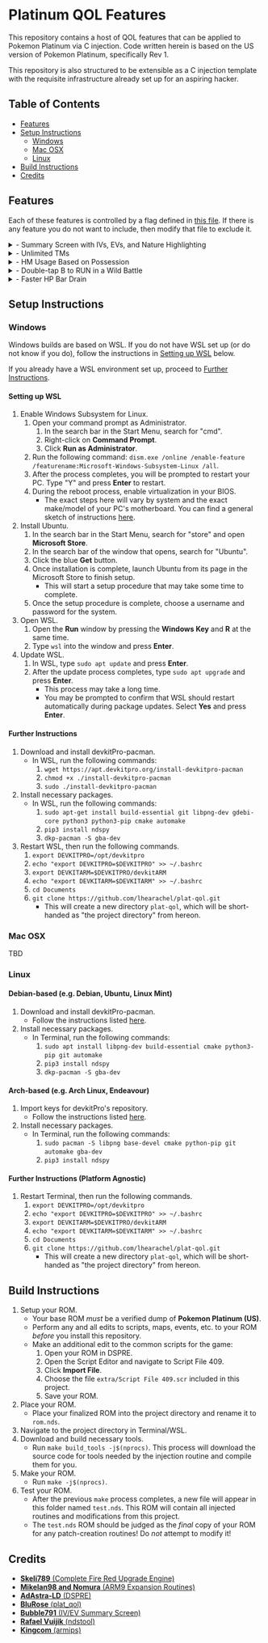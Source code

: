 # Platinum QOL Features

This repository contains a host of QOL features that can be applied to Pokemon Platinum via C injection. Code written herein is based on the US version of Pokemon Platinum, specifically Rev 1.

This repository is also structured to be extensible as a C injection template with the requisite infrastructure already set up for an aspiring hacker.

## Table of Contents

- [Features](#features)
- [Setup Instructions](#setup-instructions)
  - [Windows](#windows)
  - [Mac OSX](#mac-osx)
  - [Linux](#linux)
- [Build Instructions](#build-instructions)
- [Credits](#credits)

## Features

Each of these features is controlled by a flag defined in [this file](include/config.h). If there is any feature you do not want to include, then modify that file to exclude it.

<details>
<summary>- Summary Screen with IVs, EVs, and Nature Highlighting</summary>
<br>

Press **R** to change to IVs, **L** to change to EVs, and **SELECT** to change to actual stats.

![summary screen preview](previews/summary_screen.gif)
</details>
<details>
<summary>- Unlimited TMs</summary>
<br>

![infinite TMs](previews/infinite_tms.png)
</details>
<details>
<summary>- HM Usage Based on Possession</summary>
<br>

Cut, Rock Smash, Strength, Surf, Rock Climb, and Waterfall are all usable via overworld interaction events.

Fly and Defog will appear on the move selection screen for any Pokemon that can learn them.

![HMs usable without knowing the move](previews/usable_hms.gif)
</details>
<details>
<summary>- Double-tap B to RUN in a Wild Battle</summary>
<br>

![press B to run in a wild battle](previews/b_to_run.gif)
</details>
<details>
<summary>- Faster HP Bar Drain</summary>
<br>

![increased hp bar speed](previews/hp_bar.gif)
</details>

## Setup Instructions

### Windows

Windows builds are based on WSL. If you do not have WSL set up (or do not know if you do), follow the instructions in [Setting up WSL](#setting-up-wsl) below.

If you already have a WSL environment set up, proceed to [Further Instructions](#further-instructions).

#### Setting up WSL

1. Enable Windows Subsystem for Linux.
    1. Open your command prompt as Administrator.
        1. In the search bar in the Start Menu, search for "cmd".
        2. Right-click on **Command Prompt**.
        3. Click **Run as Administrator**.
    2. Run the following command: `dism.exe /online /enable-feature /featurename:Microsoft-Windows-Subsystem-Linux /all`.
    3. After the process completes, you will be prompted to restart your PC. Type "Y" and press **Enter** to restart.
    4. During the reboot process, enable virtualization in your BIOS.
        - The exact steps here will vary by system and the exact make/model of your PC's motherboard. You can find a general sketch of instructions [here](https://bce.berkeley.edu/enabling-virtualization-in-your-pc-bios.html).
2. Install Ubuntu.
    1. In the search bar in the Start Menu, search for "store" and open **Microsoft Store**.
    2. In the search bar of the window that opens, search for "Ubuntu".
    3. Click the blue **Get** button.
    4. Once installation is complete, launch Ubuntu from its page in the Microsoft Store to finish setup.
        - This will start a setup procedure that may take some time to complete.
    5. Once the setup procedure is complete, choose a username and password for the system.
3. Open WSL.
    1. Open the **Run** window by pressing the **Windows Key** and **R** at the same time.
    2. Type `wsl` into the window and press **Enter**.
4. Update WSL.
    1. In WSL, type `sudo apt update` and press **Enter**.
    2. After the update process completes, type `sudo apt upgrade` and press **Enter**.
        - This process may take a long time.
        - You may be prompted to confirm that WSL should restart automatically during package updates. Select **Yes** and press **Enter**.

#### Further Instructions

1. Download and install devkitPro-pacman.
    - In WSL, run the following commands:
        1. `wget https://apt.devkitpro.org/install-devkitpro-pacman`
        2. `chmod +x ./install-devkitpro-pacman`
        3. `sudo ./install-devkitpro-pacman`
2. Install necessary packages.
    - In WSL, run the following commands:
        1. `sudo apt-get install build-essential git libpng-dev gdebi-core python3 python3-pip cmake automake`
        2. `pip3 install ndspy`
        3. `dkp-pacman -S gba-dev`
3. Restart WSL, then run the following commands.
    1. `export DEVKITPRO=/opt/devkitpro`
    2. `echo "export DEVKITPRO=$DEVKITPRO" >> ~/.bashrc`
    3. `export DEVKITARM=$DEVKITPRO/devkitARM`
    4. `echo "export DEVKITARM=$DEVKITARM" >> ~/.bashrc`
    5. `cd Documents`
    6. `git clone https://github.com/lhearachel/plat-qol.git`
        - This will create a new directory `plat-qol`, which will be short-handed as "the project directory" from hereon.

### Mac OSX

TBD

### Linux

#### Debian-based (e.g. Debian, Ubuntu, Linux Mint)

1. Download and install devkitPro-pacman.
    - Follow the instructions listed [here](https://github.com/devkitPro/pacman/releases).
1. Install necessary packages.
    - In Terminal, run the following commands:
        1. `sudo apt install libpng-dev build-essential cmake python3-pip git automake`
        2. `pip3 install ndspy`
        3. `dkp-pacman -S gba-dev`

#### Arch-based (e.g. Arch Linux, Endeavour)

1. Import keys for devkitPro's repository.
    - Follow the instructions listed [here](https://devkitpro.org/wiki/devkitPro_pacman#Customising_Existing_Pacman_Install).
1. Install necessary packages.
    - In Terminal, run the following commands:
        1. `sudo pacman -S libpng base-devel cmake python-pip git automake gba-dev`
        2. `pip3 install ndspy`

#### Further Instructions (Platform Agnostic)

1. Restart Terminal, then run the following commands.
    1. `export DEVKITPRO=/opt/devkitpro`
    2. `echo "export DEVKITPRO=$DEVKITPRO" >> ~/.bashrc`
    3. `export DEVKITARM=$DEVKITPRO/devkitARM`
    4. `echo "export DEVKITARM=$DEVKITARM" >> ~/.bashrc`
    5. `cd Documents`
    6. `git clone https://github.com/lhearachel/plat-qol.git`
        - This will create a new directory `plat-qol`, which will be short-handed as "the project directory" from hereon.

## Build Instructions

1. Setup your ROM.
    - Your base ROM *must* be a verified dump of **Pokemon Platinum (US)**.
    - Perform any and all edits to scripts, maps, events, etc. to your ROM *before* you install this repository.
    - Make an additional edit to the common scripts for the game:
        1. Open your ROM in DSPRE.
        2. Open the Script Editor and navigate to Script File 409.
        3. Click **Import File**.
        4. Choose the file `extra/Script File 409.scr` included in this project.
        5. Save your ROM.
2. Place your ROM.
    - Place your finalized ROM into the project directory and rename it to `rom.nds`.
3. Navigate to the project directory in Terminal/WSL.
4. Download and build necessary tools.
    - Run `make build_tools -j$(nprocs)`. This process will download the source code for tools needed by the injection routine and compile them for you.
5. Make your ROM.
    - Run `make -j$(nprocs)`.
6. Test your ROM.
    - After the previous `make` process completes, a new file will appear in this folder named `test.nds`. This ROM will contain all injected routines and modifications from this project.
    - The `test.nds` ROM should be judged as the *final* copy of your ROM for any patch-creation routines! Do *not* attempt to modify it!

## Credits

- [**Skeli789** (Complete Fire Red Upgrade Engine)](https://github.com/Skeli789/Complete-Fire-Red-Upgrade)
- [**Mikelan98 and Nomura** (ARM9 Expansion Routines)](https://pokehacking.com/tutorials/ramexpansion/)
- [**AdAstra-LD** (DSPRE)](https://github.com/AdAstra-LD/DS-Pokemon-Rom-Editor)
- [**BluRose** (plat_qol)](https://github.com/BluRosie/plat_qol)
- [**Bubble791** (IV/EV Summary Screen)](https://github.com/Bubble791/Platinum-Hack/tree/English-version)
- [**Rafael Vuijik** (ndstool)](https://github.com/devkitPro/ndstool)
- [**Kingcom** (armips)](https://github.com/Kingcom/armips)
